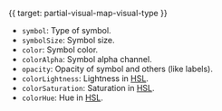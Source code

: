 
{{ target: partial-visual-map-visual-type }}

+ `symbol`: Type of symbol.
+ `symbolSize`: Symbol size.
+ `color`: Symbol color.
+ `colorAlpha`: Symbol alpha channel.
+ `opacity`: Opacity of symbol and others (like labels).
+ `colorLightness`: Lightness in [HSL](https://en.wikipedia.org/wiki/HSL_and_HSV).
+ `colorSaturation`: Saturation in [HSL](https://en.wikipedia.org/wiki/HSL_and_HSV).
+ `colorHue`: Hue in [HSL](https://en.wikipedia.org/wiki/HSL_and_HSV).

